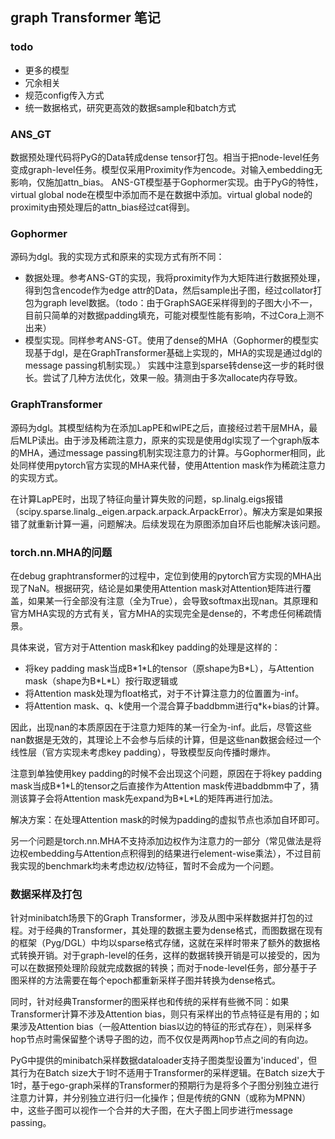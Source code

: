 ## graph Transformer 笔记

### todo
- 更多的模型
- 冗余相关
- 规范config传入方式
- 统一数据格式，研究更高效的数据sample和batch方式

### ANS_GT
数据预处理代码将PyG的Data转成dense tensor打包。相当于把node-level任务变成graph-level任务。模型仅采用Proximity作为encode。对输入embedding无影响，仅施加attn_bias。
ANS-GT模型基于Gophormer实现。由于PyG的特性，virtual global node在模型中添加而不是在数据中添加。virtual global node的proximity由预处理后的attn_bias经过cat得到。

### Gophormer
源码为dgl。我的实现方式和原来的实现方式有所不同：
- 数据处理。参考ANS-GT的实现，我将proximity作为大矩阵进行数据预处理，得到包含encode作为edge attr的Data，然后sample出子图，经过collator打包为graph level数据。（todo：由于GraphSAGE采样得到的子图大小不一，目前只简单的对数据padding填充，可能对模型性能有影响，不过Cora上测不出来）
- 模型实现。同样参考ANS-GT。使用了dense的MHA（Gophormer的模型实现基于dgl，是在GraphTransformer基础上实现的，MHA的实现是通过dgl的message passing机制实现。）
实践中注意到sparse转dense这一步的耗时很长。尝试了几种方法优化，效果一般。猜测由于多次allocate内存导致。

### GraphTransformer
源码为dgl。其模型结构为在添加LapPE和wlPE之后，直接经过若干层MHA，最后MLP读出。由于涉及稀疏注意力，原来的实现是使用dgl实现了一个graph版本的MHA，通过message passing机制实现注意力的计算。与Gophormer相同，此处同样使用pytorch官方实现的MHA来代替，使用Attention mask作为稀疏注意力的实现方式。

在计算LapPE时，出现了特征向量计算失败的问题，sp.linalg.eigs报错（scipy.sparse.linalg._eigen.arpack.arpack.ArpackError）。解决方案是如果报错了就重新计算一遍，问题解决。后续发现在为原图添加自环后也能解决该问题。

### torch.nn.MHA的问题
在debug graphtransformer的过程中，定位到使用的pytorch官方实现的MHA出现了NaN。根据研究，结论是如果使用Attention mask对Attention矩阵进行覆盖，如果某一行全部没有注意（全为True），会导致softmax出现nan。其原理和官方MHA实现的方式有关，官方MHA的实现完全是dense的，不考虑任何稀疏情景。

具体来说，官方对于Attention mask和key padding的处理是这样的：
- 将key padding mask当成B\*1\*L的tensor（原shape为B\*L），与Attention mask（shape为B\*L\*L）按行取逻辑或
- 将Attention mask处理为float格式，对于不计算注意力的位置置为-inf。
- 将Attention mask、q、k使用一个混合算子baddbmm进行q*k+bias的计算。

因此，出现nan的本质原因在于注意力矩阵的某一行全为-inf。此后，尽管这些nan数据是无效的，其理论上不会参与后续的计算，但是这些nan数据会经过一个线性层（官方实现未考虑key padding），导致模型反向传播时爆炸。

注意到单独使用key padding的时候不会出现这个问题，原因在于将key padding mask当成B\*1\*L的tensor之后直接作为Attention mask传进baddbmm中了，猜测该算子会将Attention mask先expand为B\*L\*L的矩阵再进行加法。

解决方案：在处理Attention mask的时候为padding的虚拟节点也添加自环即可。

另一个问题是torch.nn.MHA不支持添加边权作为注意力的一部分（常见做法是将边权embedding与Attention点积得到的结果进行element-wise乘法），不过目前我实现的benchmark均未考虑边权/边特征，暂时不会成为一个问题。

### 数据采样及打包
针对minibatch场景下的Graph Transformer，涉及从图中采样数据并打包的过程。对于经典的Transformer，其处理的数据主要为dense格式，而图数据在现有的框架（Pyg/DGL）中均以sparse格式存储，这就在采样时带来了额外的数据格式转换开销。对于graph-level的任务，这样的数据转换开销是可以接受的，因为可以在数据预处理阶段就完成数据的转换；而对于node-level任务，部分基于子图采样的方法需要在每个epoch都重新采样子图并转换为dense格式。

同时，针对经典Transformer的图采样也和传统的采样有些微不同：如果Transformer计算不涉及Attention bias，则只有采样出的节点特征是有用的；如果涉及Attention bias（一般Attention bias以边的特征的形式存在），则采样多hop节点时需保留整个诱导子图的边，而不仅仅是两两hop节点之间的有向边。

PyG中提供的minibatch采样数据dataloader支持子图类型设置为'induced'，但其行为在Batch size大于1时不适用于Transformer的采样逻辑。在Batch size大于1时，基于ego-graph采样的Transformer的预期行为是将多个子图分别独立进行注意力计算，并分别独立进行归一化操作；但是传统的GNN（或称为MPNN）中，这些子图可以视作一个合并的大子图，在大子图上同步进行message passing。
